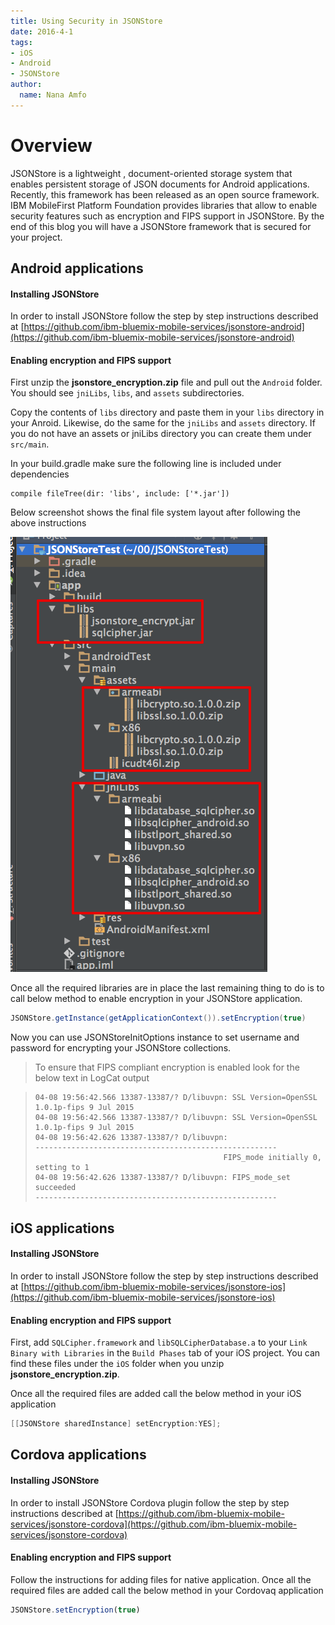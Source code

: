 ```yaml
---
title: Using Security in JSONStore
date: 2016-4-1
tags:
- iOS
- Android
- JSONStore
author:
  name: Nana Amfo
---
```




# Overview 
JSONStore is a lightweight , document-oriented storage system that enables persistent storage of JSON documents for Android applications. Recently, this framework has been released as an open source framework. IBM MobileFirst Platform Foundation provides libraries that allow to enable security features such as encryption and FIPS support in JSONStore. By the end of this blog you will have a JSONStore framework that is secured for your project.

## Android applications

#### Installing JSONStore

In order to install JSONStore follow the step by step instructions described at [https://github.com/ibm-bluemix-mobile-services/jsonstore-android](https://github.com/ibm-bluemix-mobile-services/jsonstore-android)

#### Enabling encryption and FIPS support

First unzip the **jsonstore_encryption.zip** file and pull out the `Android` folder. You should see `jniLibs`, `libs`, and `assets` subdirectories. 

Copy the contents of `libs` directory and paste them in your `libs` directory in your Anroid. Likewise, do the same for the `jniLibs` and `assets` directory. If you do not have an assets or jniLibs directory you can create them under `src/main`. 

In your build.gradle make sure the following line is included under dependencies

```Gradle
compile fileTree(dir: 'libs', include: ['*.jar'])
```

Below screenshot shows the final file system layout after following the above instructions

![](EnablingJsonStoreSecurityAndroidStudio.png)

Once all the required libraries are in place the last remaining thing to do is to call below method to enable encryption in your JSONStore application.

```Java
JSONStore.getInstance(getApplicationContext()).setEncryption(true)
``` 
Now you can use JSONStoreInitOptions instance to set username and password for encrypting your JSONStore collections. 

> To ensure that FIPS compliant encryption is enabled look for the below text in LogCat output

> ```
> 04-08 19:56:42.566 13387-13387/? D/libuvpn: SSL Version=OpenSSL 1.0.1p-fips 9 Jul 2015
> 04-08 19:56:42.566 13387-13387/? D/libuvpn: SSL Version=OpenSSL 1.0.1p-fips 9 Jul 2015
> 04-08 19:56:42.626 13387-13387/? D/libuvpn:
> ------------------------------------------------------
> 											FIPS_mode initially 0, setting to 1
> 04-08 19:56:42.626 13387-13387/? D/libuvpn: FIPS_mode_set succeeded
> ------------------------------------------------------
> ```

## iOS applications

#### Installing JSONStore

In order to install JSONStore follow the step by step instructions described at [https://github.com/ibm-bluemix-mobile-services/jsonstore-ios](https://github.com/ibm-bluemix-mobile-services/jsonstore-ios)

#### Enabling encryption and FIPS support

First, add `SQLCipher.framework` and `libSQLCipherDatabase.a` to your `Link Binary with Libraries` in the `Build Phases` tab of your iOS project. You can find these files under the `iOS` folder when you unzip **jsonstore_encryption.zip**.

Once all the required files are added call the below method in your iOS application

```Objective-C
[[JSONStore sharedInstance] setEncryption:YES];
```

## Cordova applications

#### Installing JSONStore

In order to install JSONStore Cordova plugin follow the step by step instructions described at [https://github.com/ibm-bluemix-mobile-services/jsonstore-cordova](https://github.com/ibm-bluemix-mobile-services/jsonstore-cordova)

#### Enabling encryption and FIPS support

Follow the instructions for adding files for native application. Once all the required files are added call the below method in your Cordovaq application

```Javascript
JSONStore.setEncryption(true)
```
